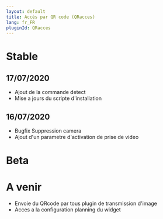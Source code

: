 ```yaml
---
layout: default
title: Accès par QR code (QRacces)
lang: fr_FR
pluginId: QRacces
---
```

# Stable
## 17/07/2020
* Ajout de la commande detect
* Mise a jours du scripte d'installation

## 16/07/2020
* Bugfix Suppression camera
* Ajout d'un parametre d'activation de prise de video

# Beta

# A venir
* Envoie du QRcode par tous plugin de transmission d'image
* Acces a la configuration planning du widget

